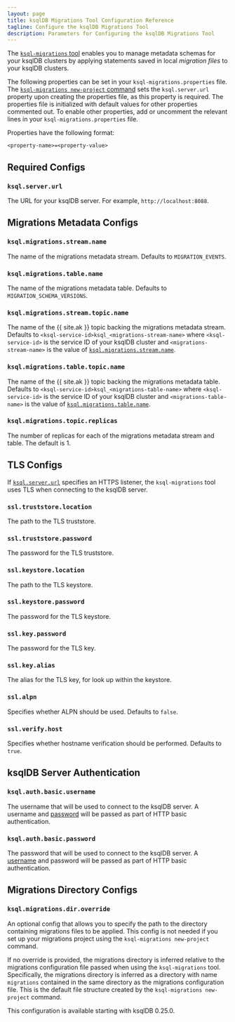 ```yaml
---
layout: page
title: ksqlDB Migrations Tool Configuration Reference
tagline: Configure the ksqlDB Migrations Tool
description: Parameters for Configuring the ksqlDB Migrations Tool
---
```


<script type="text/javascript">
        window.location = 'https://docs.confluent.io/platform/current/ksqldb/reference/migrations-tool-configuration.html';
</script>

The [`ksql-migrations` tool](../operate-and-deploy/migrations-tool.md) 
enables you to manage metadata schemas for your ksqlDB clusters by applying 
statements saved in local *migration files* to your ksqlDB clusters. 

The following properties can be set in your `ksql-migrations.properties` file.
The [`ksql-migrations new-project` command](../operate-and-deploy/migrations-tool.md#initial-setup) 
sets the `ksql.server.url` property upon creating the properties file, 
as this property is required. The properties file is initialized with 
default values for other properties commented out. 
To enable other properties, add or uncomment the relevant lines in your 
`ksql-migrations.properties` file. 

Properties have the following format:
```
<property-name>=<property-value>
```

Required Configs
----------------

### `ksql.server.url`

The URL for your ksqlDB server. For example, `http://localhost:8088`.

Migrations Metadata Configs
---------------------------

### `ksql.migrations.stream.name`

The name of the migrations metadata stream. Defaults to `MIGRATION_EVENTS`.

### `ksql.migrations.table.name`

The name of the migrations metadata table. Defaults to `MIGRATION_SCHEMA_VERSIONS`. 

### `ksql.migrations.stream.topic.name`

The name of the {{ site.ak }} topic backing the migrations metadata stream. 
Defaults to `<ksql-service-id>ksql_<migrations-stream-name>` where `<ksql-service-id>`
is the service ID of your ksqlDB cluster and `<migrations-stream-name>` is
the value of [`ksql.migrations.stream.name`](#ksqlmigrationsstreamname). 

### `ksql.migrations.table.topic.name`

The name of the {{ site.ak }} topic backing the migrations metadata table. 
Defaults to `<ksql-service-id>ksql_<migrations-table-name>` where `<ksql-service-id>`
is the service ID of your ksqlDB cluster and `<migrations-table-name>` is
the value of [`ksql.migrations.table.name`](#ksqlmigrationstablename). 

### `ksql.migrations.topic.replicas`

The number of replicas for each of the migrations metadata stream and table.
The default is 1. 

TLS Configs
-----------

If [`ksql.server.url`](#ksqlserverurl) specifies an HTTPS listener, the
`ksql-migrations` tool uses TLS when connecting to the ksqlDB server.

### `ssl.truststore.location`

The path to the TLS truststore.

### `ssl.truststore.password`

The password for the TLS truststore.

### `ssl.keystore.location`

The path to the TLS keystore.

### `ssl.keystore.password`

The password for the TLS keystore.

### `ssl.key.password`

The password for the TLS key.

### `ssl.key.alias`

The alias for the TLS key, for look up within the keystore.

### `ssl.alpn`

Specifies whether ALPN should be used. Defaults to `false`.

### `ssl.verify.host`

Specifies whether hostname verification should be performed. Defaults to `true`.

ksqlDB Server Authentication
----------------------------

### `ksql.auth.basic.username`

The username that will be used to connect to the ksqlDB server. A username and
[password](#ksqlauthbasicpassword) will be passed as part of HTTP basic authentication. 

### `ksql.auth.basic.password`

The password that will be used to connect to the ksqlDB server. A 
[username](#ksqlauthbasicusername) and password will be passed as part of 
HTTP basic authentication. 

Migrations Directory Configs
----------------------------

### `ksql.migrations.dir.override`

An optional config that allows you to specify the path to the directory
containing migrations files to be applied. This config is not needed if you
set up your migrations project using the `ksql-migrations new-project` command.

If no override is provided, the migrations directory is inferred relative 
to the migrations configuration file passed when using the `ksql-migrations` tool. 
Specifically, the migrations directory is inferred as a directory with name 
`migrations` contained in the same directory as the migrations configuration file. 
This is the default file structure created by the `ksql-migrations new-project` command.

This configuration is available starting with ksqlDB 0.25.0.
